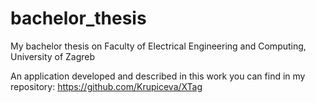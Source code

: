 # bachelor_thesis
My bachelor thesis on Faculty of Electrical Engineering and Computing, University of Zagreb

An application developed and described in this work you can find in my repository: https://github.com/Krupiceva/XTag
